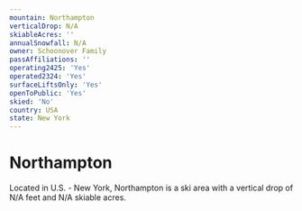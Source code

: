 ```yaml
---
mountain: Northampton
verticalDrop: N/A
skiableAcres: ''
annualSnowfall: N/A
owner: Schoonover Family
passAffiliations: ''
operating2425: 'Yes'
operated2324: 'Yes'
surfaceLiftsOnly: 'Yes'
openToPublic: 'Yes'
skied: 'No'
country: USA
state: New York
---
```


# Northampton

Located in U.S. - New York, Northampton is a ski area with a vertical drop of N/A feet and N/A skiable acres.
